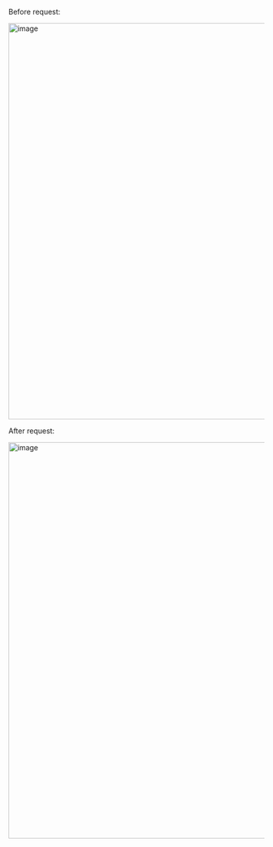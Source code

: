Before request:

<img width="780" alt="image" src="https://user-images.githubusercontent.com/59822256/187792344-d7f7a5df-7b4c-44d3-b3bb-c580ac98fb85.png">

After request:

<img width="780" alt="image" src="https://user-images.githubusercontent.com/59822256/187792461-993eefcf-8be6-4c7d-9456-4e4ebb9dd947.png">
